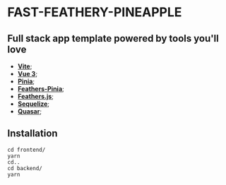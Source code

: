 # FAST-FEATHERY-PINEAPPLE

## Full stack app template powered by tools you'll love
- **[Vite](https://vitejs.dev/)**;
- **[Vue 3](https://vuejs.org/)**;
- **[Pinia](https://pinia.vuejs.org/)**;
- **[Feathers-Pinia](https://feathers-pinia.pages.dev/)**;
- **[Feathers.js](https://feathersjs.com/)**;
- **[Sequelize](https://sequelize.org/)**;
- **[Quasar](https://quasar.dev/)**;

## Installation
```
cd frontend/
yarn
cd..
cd backend/
yarn
```
